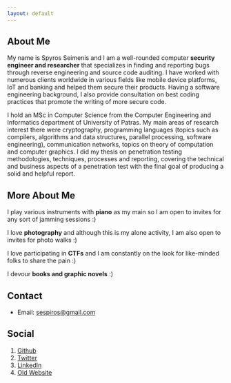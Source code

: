 ```yaml
---
layout: default
---
```


## About Me

My name is Spyros Seimenis and I am a well-rounded computer **security engineer and researcher** that specializes 
in finding and reporting bugs through reverse engineering and source code auditing. I have worked
with numerous clients worldwide in various fields like mobile device platforms, IoT and banking and
helped them secure their products. Having a software engineering background, I also provide consultation 
on best coding practices that promote the writing of more secure code.

I hold an MSc in Computer Science from the Computer Engineering and Informatics department of University of Patras.
My main areas of research interest there were cryptography, programming languages (topics such as compilers, algorithms 
and data structures, parallel processing, software engineering), communication networks, topics on theory of computation 
and computer graphics. I did my thesis on penetration testing methodologies, techniques, processes and reporting, covering 
the technical and business aspects of a penetration test with the final goal of producing a solid and helpful report.

## More About Me

I play various instruments with **piano** as my main so I am open to invites for any sort of jamming sessions :)

I love **photography** and although this is my alone activity, I am also open to invites for photo walks :)

I love participating in **CTFs** and I am constantly on the look for like-minded folks to share the pain :)

I devour **books and graphic novels** :)


## Contact

* Email: [sespiros@gmail.com](mailto:sespiros@gmail.com)

## Social

1. [Github](https://github.com/sespiros)
2. [Twitter](https://twitter.com/sespiros)
3. [LinkedIn](https://linkedin.com/in/sespiros)
4. [Old Website](https://sespiros.github.io/old-website)

